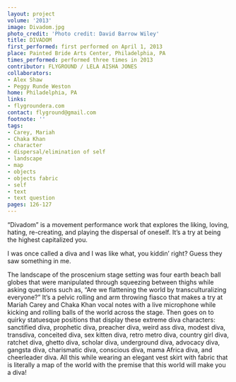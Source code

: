```yaml
---
layout: project
volume: '2013'
image: Divadom.jpg
photo_credit: 'Photo credit: David Barrow Wiley'
title: DIVADOM
first_performed: first performed on April 1, 2013
place: Painted Bride Arts Center, Philadelphia, PA
times_performed: performed three times in 2013
contributor: FLYGROUND / LELA AISHA JONES
collaborators:
- Alex Shaw
- Peggy Runde Weston
home: Philadelphia, PA
links:
- flygroundera.com
contact: flyground@gmail.com
footnote: ''
tags:
- Carey, Mariah
- Chaka Khan
- character
- dispersal/elimination of self
- landscape
- map
- objects
- objects fabric
- self
- text
- text question
pages: 126-127
---
```


“Divadom” is a movement performance work that explores the liking, loving, hating, re-creating, and playing the dispersal of oneself. It’s a try at being the highest capitalized you.

I was once called a diva and I was like what, you kiddin’ right? Guess they saw something in me.

The landscape of the proscenium stage setting was four earth beach ball globes that were manipulated through squeezing between thighs while asking questions such as, “Are we flattening the world by transculturalizing everyone?” It’s a pelvic rolling and arm throwing fiasco that makes a try at Mariah Carey and Chaka Khan vocal notes with a live microphone while kicking and rolling balls of the world across the stage. Then goes on to quirky statuesque positions that display these extreme diva characters: sanctified diva, prophetic diva, preacher diva, weird ass diva, modest diva, transdiva, conceited diva, sex kitten diva, retro metro diva, country girl diva, ratchet diva, ghetto diva, scholar diva, underground diva, advocacy diva, gangsta diva, charismatic diva, conscious diva, mama Africa diva, and cheerleader diva. All this while wearing an elegant vest skirt with fabric that is literally a map of the world with the premise that this world will make you a diva!
